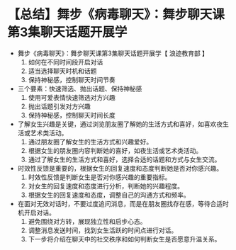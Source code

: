# 【总结】舞步《病毒聊天》：舞步聊天课第3集聊天话题开展学

-   舞步《病毒聊天》：舞步聊天课第3集聊天话题开展学【 浪迹教育部 】
    1.  如何在不同时间段开启对话
    2.  适当选择聊天时机和话题
    3.  保持神秘感，控制聊天时间节奏
-   三个要素：快速筛选、抛出话题、保持神秘感
    1.  使用可爱表情快速筛选对方兴趣
    2.  抛出话题引发对方兴趣
    3.  保持神秘感，控制聊天时间长度
-   了解女生兴趣是关键，通过浏览朋友圈了解她的生活方式和喜好，如喜欢夜生活或艺术类活动。
    1.  通过朋友圈了解女生的生活方式和兴趣爱好。
    2.  根据女生的朋友圈内容判断她的喜好，如夜生活或艺术类活动。
    3.  通过了解女生的生活方式和喜好，选择合适的话题和方式与女生交流。
-   时效性反馈是重要的，根据女生的回复速度和态度判断她是否对你感兴趣。
    1.  时效性反馈是判断女生是否对你感兴趣的重要指标。
    2.  对女生的回复速度和态度进行分析，判断她的兴趣程度。
    3.  根据女生的回复速度和态度，调整自己的沟通方式和频率。
-   在面对无效对话时，不要过度追问消息，而是在朋友圈找存在感，等待合适时机开启对话。
    1.  避免围绕对方转，展现独立性和启步心态。
    2.  调整消息发送时间，找到女生活跃的时间点进行对话。
    3.  下一步将介绍在聊天中的社交秩序和如何判断女生是否愿意升温关系。